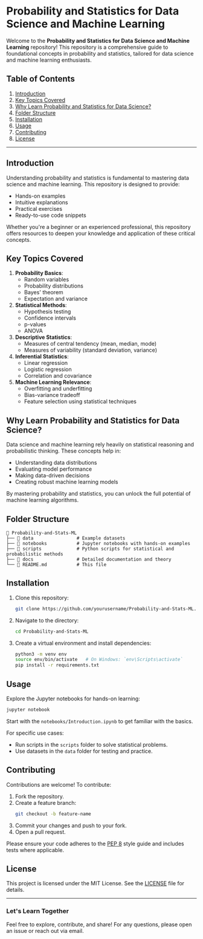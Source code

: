 # Probability and Statistics for Data Science and Machine Learning

Welcome to the **Probability and Statistics for Data Science and Machine Learning** repository! This repository is a comprehensive guide to foundational concepts in probability and statistics, tailored for data science and machine learning enthusiasts.

## Table of Contents

1. [Introduction](#introduction)
2. [Key Topics Covered](#key-topics-covered)
3. [Why Learn Probability and Statistics for Data Science?](#why-learn-probability-and-statistics-for-data-science)
4. [Folder Structure](#folder-structure)
5. [Installation](#installation)
6. [Usage](#usage)
7. [Contributing](#contributing)
8. [License](#license)

---

## Introduction

Understanding probability and statistics is fundamental to mastering data science and machine learning. This repository is designed to provide:
- Hands-on examples
- Intuitive explanations
- Practical exercises
- Ready-to-use code snippets

Whether you're a beginner or an experienced professional, this repository offers resources to deepen your knowledge and application of these critical concepts.

## Key Topics Covered

1. **Probability Basics**:
    - Random variables
    - Probability distributions
    - Bayes' theorem
    - Expectation and variance
2. **Statistical Methods**:
    - Hypothesis testing
    - Confidence intervals
    - p-values
    - ANOVA
3. **Descriptive Statistics**:
    - Measures of central tendency (mean, median, mode)
    - Measures of variability (standard deviation, variance)
4. **Inferential Statistics**:
    - Linear regression
    - Logistic regression
    - Correlation and covariance
5. **Machine Learning Relevance**:
    - Overfitting and underfitting
    - Bias-variance tradeoff
    - Feature selection using statistical techniques

## Why Learn Probability and Statistics for Data Science?

Data science and machine learning rely heavily on statistical reasoning and probabilistic thinking. These concepts help in:
- Understanding data distributions
- Evaluating model performance
- Making data-driven decisions
- Creating robust machine learning models

By mastering probability and statistics, you can unlock the full potential of machine learning algorithms.

## Folder Structure

```
📂 Probability-and-Stats-ML
├── 📁 data                # Example datasets
├── 📁 notebooks           # Jupyter notebooks with hands-on examples
├── 📁 scripts             # Python scripts for statistical and probabilistic methods
├── 📁 docs                # Detailed documentation and theory
└── 📄 README.md           # This file
```

## Installation

1. Clone this repository:
   ```bash
   git clone https://github.com/yourusername/Probability-and-Stats-ML.git
   ```
2. Navigate to the directory:
   ```bash
   cd Probability-and-Stats-ML
   ```
3. Create a virtual environment and install dependencies:
   ```bash
   python3 -m venv env
   source env/bin/activate   # On Windows: `env\Scripts\activate`
   pip install -r requirements.txt
   ```

## Usage

Explore the Jupyter notebooks for hands-on learning:

```bash
jupyter notebook
```

Start with the `notebooks/Introduction.ipynb` to get familiar with the basics.

For specific use cases:
- Run scripts in the `scripts` folder to solve statistical problems.
- Use datasets in the `data` folder for testing and practice.

## Contributing

Contributions are welcome! To contribute:
1. Fork the repository.
2. Create a feature branch:
   ```bash
   git checkout -b feature-name
   ```
3. Commit your changes and push to your fork.
4. Open a pull request.

Please ensure your code adheres to the [PEP 8](https://pep8.org/) style guide and includes tests where applicable.

## License

This project is licensed under the MIT License. See the [LICENSE](LICENSE) file for details.

---

### Let's Learn Together

Feel free to explore, contribute, and share! For any questions, please open an issue or reach out via email.

